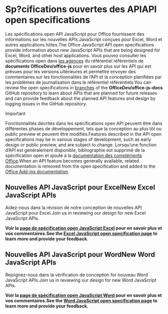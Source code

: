 # <a name="api-open-specifications"></a><span data-ttu-id="b998a-101">Sp?cifications ouvertes des API</span><span class="sxs-lookup"><span data-stu-id="b998a-101">API open specifications</span></span>

<span data-ttu-id="b998a-102">Les spécifications open API JavaScript pour Office fournissent des informations sur les nouvelles APIs JavaScript conçues pour Excel, Word et autres applications hôtes.</span><span class="sxs-lookup"><span data-stu-id="b998a-102">The Office JavaScript API open specifications provide information about new JavaScript APIs that are being designed for Excel, Word, and other host applications.</span></span> <span data-ttu-id="b998a-103">Vous pouvez consulter les spécifications open dans [les agences](https://github.com/OfficeDev/office-js-docs/branches/all) du référentiel référentiels de **documents OfficeDev/office-js** pour en savoir plus sur les API qui est prévues pour les versions ultérieures et permettre envoyer des commentaires sur les fonctionnalités de l’API et la conception planifiées par les problèmes de journalisation dans le référentiel référentiels.</span><span class="sxs-lookup"><span data-stu-id="b998a-103">You can review the open specifications in [branches](https://github.com/OfficeDev/office-js-docs/branches/all) of the **OfficeDev/office-js-docs** GitHub repository to learn about APIs that are planned for future releases and can provide feedback about the planned API features and design by logging issues in the GitHub repository.</span></span>

> [!IMPORTANT]
> <span data-ttu-id="b998a-104">Fonctionnalités décrites dans les spécifications open API peuvent être dans différentes phases de développement, tels que la conception au plus tôt ou public preview et peuvent être modifiés.</span><span class="sxs-lookup"><span data-stu-id="b998a-104">Features described in the API open specifications may be in various stages of development, such as early design or public preview, and are subject to change.</span></span> <span data-ttu-id="b998a-105">Lorsqu’une fonction d’API est généralement disponible, bibliographie est supprimé de la spécification open et ajouté à la [documentation des compléments Office](https://docs.microsoft.com/office/dev/add-ins/).</span><span class="sxs-lookup"><span data-stu-id="b998a-105">When an API feature becomes generally available, related documentation is removed from the open specification and added to the [Office Add-ins documentation](https://docs.microsoft.com/office/dev/add-ins/).</span></span> 

## <a name="new-excel-javascript-apis"></a><span data-ttu-id="b998a-106">Nouvelles API JavaScript pour Excel</span><span class="sxs-lookup"><span data-stu-id="b998a-106">New Excel JavaScript APIs</span></span>

<span data-ttu-id="b998a-107">Aidez-nous dans la révision de notre conception de nouvelles API JavaScript pour Excel.</span><span class="sxs-lookup"><span data-stu-id="b998a-107">Join us in reviewing our design for new Excel JavaScript APIs.</span></span> 

<span data-ttu-id="b998a-108">**Voir la [page de spécification open JavaScript Excel](https://github.com/OfficeDev/office-js-docs/tree/ExcelJs_OpenSpec) pour en savoir plus et vos commentaires.**</span><span class="sxs-lookup"><span data-stu-id="b998a-108">**See the [Excel JavaScript open specification page](https://github.com/OfficeDev/office-js-docs/tree/ExcelJs_OpenSpec) to learn more and provide your feedback.**</span></span>

## <a name="new-word-javascript-apis"></a><span data-ttu-id="b998a-109">Nouvelles API JavaScript pour Word</span><span class="sxs-lookup"><span data-stu-id="b998a-109">New Word JavaScript APIs</span></span>

<span data-ttu-id="b998a-110">Rejoignez-nous dans la vérification de conception for nouveau Word JavaScript APIs.</span><span class="sxs-lookup"><span data-stu-id="b998a-110">Join us in reviewing our design for new Word JavaScript APIs.</span></span> 

<span data-ttu-id="b998a-111">**Voir la [page de spécification open JavaScript Word](https://github.com/OfficeDev/office-js-docs/tree/WordJs_OpenSpec) pour en savoir plus et vos commentaires.**</span><span class="sxs-lookup"><span data-stu-id="b998a-111">**See the [Word JavaScript open specification page](https://github.com/OfficeDev/office-js-docs/tree/WordJs_OpenSpec) to learn more and provide your feedback.**</span></span>